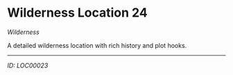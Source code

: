 # Wilderness Location 24

*Wilderness*

A detailed wilderness location with rich history and plot hooks.

---
*ID: LOC00023*